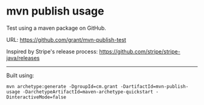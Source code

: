 # mvn publish usage

Test using a maven package on GitHub.

URL: https://github.com/grant/mvn-publish-test

Inspired by Stripe's release process: https://github.com/stripe/stripe-java/releases

---

Built using:
```
mvn archetype:generate -DgroupId=cm.grant -DartifactId=mvn-publish-usage -DarchetypeArtifactId=maven-archetype-quickstart -DinteractiveMode=false
```